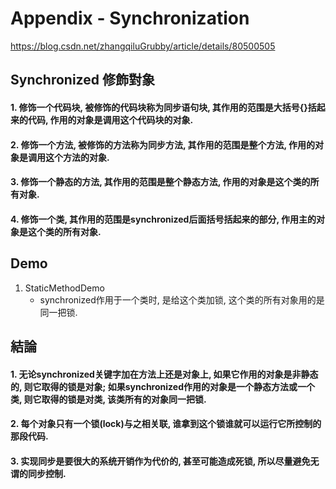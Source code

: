 # Appendix - Synchronization

https://blog.csdn.net/zhangqiluGrubby/article/details/80500505<br>

## Synchronized 修飾對象
#### 1. 修饰一个代码块, 被修饰的代码块称为同步语句块, 其作用的范围是大括号{}括起来的代码, 作用的对象是调用这个代码块的对象.
#### 2. 修饰一个方法, 被修饰的方法称为同步方法, 其作用的范围是整个方法, 作用的对象是调用这个方法的对象.
#### 3. 修饰一个静态的方法, 其作用的范围是整个静态方法, 作用的对象是这个类的所有对象.
#### 4. 修饰一个类, 其作用的范围是synchronized后面括号括起来的部分, 作用主的对象是这个类的所有对象. 

## Demo
1. StaticMethodDemo
	* synchronized作用于一个类时, 是给这个类加锁, 这个类的所有对象用的是同一把锁.

## 結論
#### 1. 无论synchronized关键字加在方法上还是对象上, 如果它作用的对象是非静态的, 则它取得的锁是对象; 如果synchronized作用的对象是一个静态方法或一个类, 则它取得的锁是对类, 该类所有的对象同一把锁.
#### 2. 每个对象只有一个锁(lock)与之相关联, 谁拿到这个锁谁就可以运行它所控制的那段代码.
#### 3. 实现同步是要很大的系统开销作为代价的, 甚至可能造成死锁, 所以尽量避免无谓的同步控制.